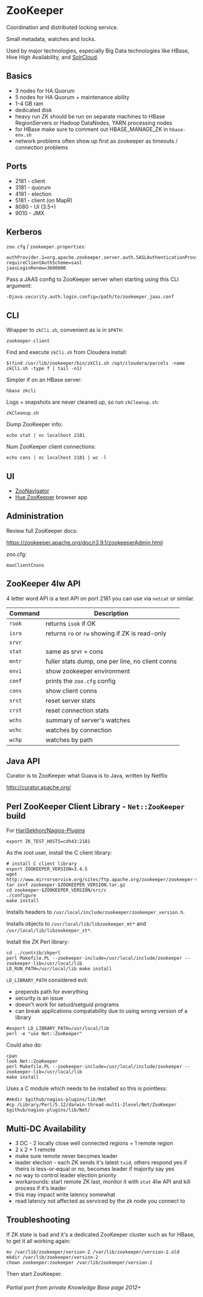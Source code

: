 # ZooKeeper

Coordination and distributed locking service.

Small metadata, watches and locks.

Used by major technologies, especially Big Data technologies like HBase, Hive High Availability, and [SolrCloud](solr.md).

## Basics

- 3 nodes for HA Quorum
- 5 nodes for HA Quorum + maintenance ability
- 1-4 GB ram
- dedicated disk
- heavy run ZK should be run on separate machines to HBase RegionServers or Hadoop DataNodes, YARN processing nodes
- for HBase make sure to comment out HBASE_MANAGE_ZK in `hbase-env.sh`
- network problems often show up first as zookeeper as timeouts / connection problems

## Ports

- 2181 - client
- 3181 - quorum
- 4181 - election
- 5181 - client (on MapR)
- 8080 - UI (3.5+)
- 9010 - JMX

## Kerberos

`zoo.cfg` / `zookeeper.properties`:
```
authProvider.1=org.apache.zookeeper.server.auth.SASLAuthenticationProvider
requireClientAuthScheme=sasl
jaasLoginRenew=3600000
```

Pass a JAAS config to ZooKeeper server when starting using this CLI argument:

```
-Djava.security.auth.login.config=/path/to/zookeeper_jaas.conf
```

## CLI

Wrapper to `zkCli.sh`, convenient as is in `$PATH`:

```shell
zookeeper-client
```

Find and execute `zkCli.sh` from Cloudera install:

```shell
$(find /usr/lib/zookeeper/bin/zkCli.sh /opt/cloudera/parcels -name zkCli.sh -type f | tail -n1)
```

Simpler if on an HBase server:

```hbase
hbase zkcli
```

Logs + snapshots are never cleaned up, so run `zkCleanup.sh`:

```shell
zkCleanup.sh
```

Dump ZooKeeper info:

```shell
echo stat | nc localhost 2181
```

Num ZooKeeper client connections:

```shell
echo cons | nc localhost 2181 | wc -l
```

## UI

- [ZooNavigator](https://zoonavigator.elkozmon.com/en/latest/)
- [Hue ZooKeeper](https://gethue.com/new-zookeeper-browser-app/) browser app

## Administration

Review full ZooKeeper docs:

https://zookeeper.apache.org/doc/r3.9.1/zookeeperAdmin.html

zoo.cfg:
```shell
maxClientCnxns
```

## ZooKeeper 4lw API

4 letter word API is a text API on port 2181 you can use via `netcat` or similar.

| Command | Description                                      |
|---------|--------------------------------------------------|
| `ruok`  | returns `isok` if OK                             |
| `isro`  | returns `ro` or `rw` showing if ZK is read-only  |
| `srvr`  |                                                  |
| `stat`  | same as srvr + cons                              |
| `mntr`  | fuller stats dump, one per line, no client conns |
| `envi`  | show zookeeper environment                       |
| `conf`  | prints the `zoo.cfg` config                      |
| `cons`  | show client conns                                |
| `srst`  | reset server stats                               |
| `crst`  | reset connection stats                           |
| `wchs`  | summary of server's watches                      |
| `wchc`  | watches by connection                            |
| `wchp`  | watches by path                                  |

## Java API

Curator is to ZooKeeper what Guava is to Java, written by Netflix

http://curator.apache.org/


## Perl ZooKeeper Client Library - `Net::ZooKeeper` build

For [HariSekhon/Nagios-Plugins](https://github.com/HariSekhon/Nagios-Plugins)

```shell
export ZK_TEST_HOSTS=cdh43:2181
```

As the root user, install the C client library:

```shell
# install C client library
export ZOOKEEPER_VERSION=3.4.5
wget http://www.mirrorservice.org/sites/ftp.apache.org/zookeeper/zookeeper-$ZOOKEEPER_VERSION/zookeeper-$ZOOKEEPER_VERSION.tar.gz
tar zxvf zookeeper-$ZOOKEEPER_VERSION.tar.gz
cd zookeeper-$ZOOKEEPER_VERSION/src/c
./configure
make install
```

Installs headers to `/usr/local/include/zookeeper/zookeeper_version.h`.

Installs objects to `/usr/local/lib/libzookeeper_mt*` and `/usr/local/lib/libzookeeper_st*`.

Install the ZK Perl library:

```shell
cd ../contrib/zkperl
perl Makefile.PL --zookeeper-include=/usr/local/include/zookeeper --zookeeper-lib=/usr/local/lib
LD_RUN_PATH=/usr/local/lib make install
```

`LD_LIBRARY_PATH` considered evil:
- prepends path for everything
- security is an issue
- doesn't work for setuid/setguid programs
- can break applications compatability due to using wrong version of a library

```shell
#export LD_LIBRARY_PATH=/usr/local/lib
perl -e "use Net::ZooKeeper"
```

Could also do:

```shell
cpan
look Net::ZooKeeper
perl Makefile.PL --zookeeper-include=/usr/local/include/zookeeper --zookeeper-lib=/usr/local/lib
make install
```

Uses a C module which needs to be installed so this is pointless:

```shell
#mkdir $github/nagios-plugins/lib/Net
#cp /Library/Perl/5.12/darwin-thread-multi-2level/Net/ZooKeeper $github/nagios-plugins/lib/Net/
```

## Multi-DC Availability

- 3 DC - 2 locally close well connected regions + 1 remote region
- 2 x 2 + 1 remote
- make sure remote never becomes leader
- leader election - each ZK sends it's latest `txid`, others respond yes if theirs is less-or-equal or no, becomes leader if majority say yes
- no way to control leader election priority
- workarounds: start remote ZK last, monitor it with `stat` 4lw API and kill process if it's leader
- this may impact write latency somewhat
- read latency not affected as serviced by the zk node you connect to

## Troubleshooting

If ZK state is bad and it's a dedicated ZooKeeper cluster such as for HBase, to get it all working again:

```shell
mv /var/lib/zookeeper/version-2 /var/lib/zookeeper/version-2.old
mkdir /var/lib/zookeeper/version-2
chown zookeeper:zookeeper /var/lib/zookeeper/version-2
```

Then start ZooKeeper.


###### Partial port from private Knowledge Base page 2012+
